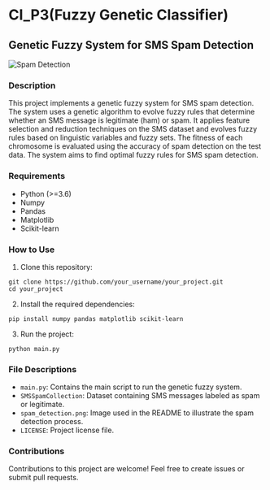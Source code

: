 # CI_P3(Fuzzy Genetic Classifier)

## Genetic Fuzzy System for SMS Spam Detection

![Spam Detection](spam_detection.png)

### Description

This project implements a genetic fuzzy system for SMS spam detection. The system uses a genetic algorithm to evolve fuzzy rules that determine whether an SMS message is legitimate (ham) or spam. It applies feature selection and reduction techniques on the SMS dataset and evolves fuzzy rules based on linguistic variables and fuzzy sets. The fitness of each chromosome is evaluated using the accuracy of spam detection on the test data. The system aims to find optimal fuzzy rules for SMS spam detection.

### Requirements

- Python (>=3.6)
- Numpy
- Pandas
- Matplotlib
- Scikit-learn

### How to Use

1. Clone this repository:

```
git clone https://github.com/your_username/your_project.git
cd your_project
```

2. Install the required dependencies:

```
pip install numpy pandas matplotlib scikit-learn
```

3. Run the project:

```
python main.py
```

### File Descriptions

- `main.py`: Contains the main script to run the genetic fuzzy system.
- `SMSSpamCollection`: Dataset containing SMS messages labeled as spam or legitimate.
- `spam_detection.png`: Image used in the README to illustrate the spam detection process.
- `LICENSE`: Project license file.

### Contributions

Contributions to this project are welcome! Feel free to create issues or submit pull requests.

